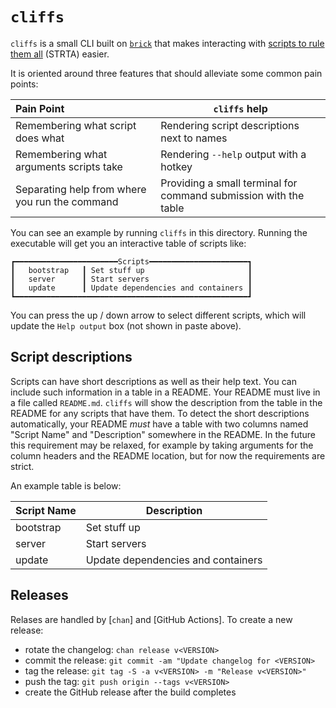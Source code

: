 # `cliffs`

`cliffs` is a small CLI built on [`brick`] that makes interacting with [scripts
to rule them all] (STRTA) easier.

It is oriented around three features that should alleviate some common pain
points:

| Pain Point                                     | `cliffs` help                                                    |
| :--------------------------------------------- | ---------------------------------------------------------------- |
| Remembering what script does what              | Rendering script descriptions next to names                      |
| Remembering what arguments scripts take        | Rendering `--help` output with a hotkey                          |
| Separating help from where you run the command | Providing a small terminal for command submission with the table |

You can see an example by running `cliffs` in this directory. Running the
executable will get you an interactive table of scripts like:

```
┏━━━━━━━━━━━━━━━━━━━━━━━Scripts━━━━━━━━━━━━━━━━━━━━━━┓
┃   bootstrap   ┃ Set stuff up                       ┃
┃   server      ┃ Start servers                      ┃
┃   update      ┃ Update dependencies and containers ┃
┗━━━━━━━━━━━━━━━━━━━━━━━━━━━━━━━━━━━━━━━━━━━━━━━━━━━━┛
```

You can press the up / down arrow to select different scripts, which will update
the `Help output` box (not shown in paste above).

## Script descriptions

Scripts can have short descriptions as well as their help text. You can include
such information in a table in a README. Your README must live in a file called
`README.md`. `cliffs` will show the description from the table in the README for
any scripts that have them. To detect the short descriptions automatically, your
README _must_ have a table with two columns named "Script Name" and
"Description" somewhere in the README. In the future this requirement may be
relaxed, for example by taking arguments for the column headers and the README
location, but for now the requirements are strict.

An example table is below:

| Script Name | Description                        |
| :---------- | ---------------------------------- |
| bootstrap   | Set stuff up                       |
| server      | Start servers                      |
| update      | Update dependencies and containers |

## Releases

Relases are handled by [`chan`] and [GitHub Actions]. To create a new release:

- rotate the changelog: `chan release v<VERSION>`
- commit the release: `git commit -am "Update changelog for <VERSION>`
- tag the release: `git tag -S -a v<VERSION> -m "Release v<VERSION>"`
- push the tag: `git push origin --tags v<VERSION>`
- create the GitHub release after the build completes


[`brick`]: https://github.com/jtdaugherty/brick
[scripts to rule them all]:
https://github.com/github/scripts-to-rule-them-all